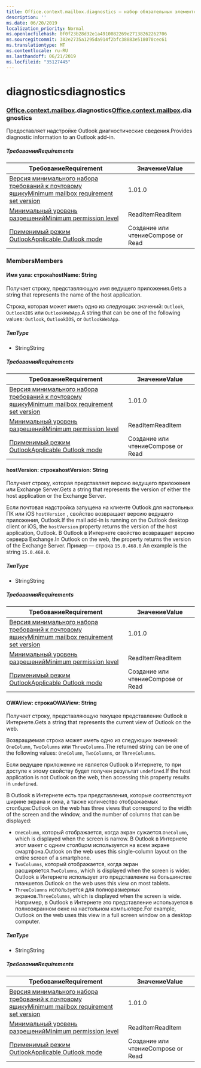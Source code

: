 ```yaml
---
title: Office.context.mailbox.diagnostics — набор обязательных элементов 1.1
description: ''
ms.date: 06/20/2019
localization_priority: Normal
ms.openlocfilehash: 0f0f23b28d32e1a4910082269e27138262262706
ms.sourcegitcommit: 382e2735a1295da914f2bfc38883e518070cec61
ms.translationtype: MT
ms.contentlocale: ru-RU
ms.lasthandoff: 06/21/2019
ms.locfileid: "35127445"
---
```

# <a name="diagnostics"></a><span data-ttu-id="bd7c0-102">diagnostics</span><span class="sxs-lookup"><span data-stu-id="bd7c0-102">diagnostics</span></span>

### <a name="officeofficemdcontextofficecontextmdmailboxofficecontextmailboxmddiagnostics"></a><span data-ttu-id="bd7c0-103">[Office](Office.md)[.context](Office.context.md)[.mailbox](Office.context.mailbox.md).diagnostics</span><span class="sxs-lookup"><span data-stu-id="bd7c0-103">[Office](Office.md)[.context](Office.context.md)[.mailbox](Office.context.mailbox.md).diagnostics</span></span>

<span data-ttu-id="bd7c0-104">Предоставляет надстройке Outlook диагностические сведения.</span><span class="sxs-lookup"><span data-stu-id="bd7c0-104">Provides diagnostic information to an Outlook add-in.</span></span>

##### <a name="requirements"></a><span data-ttu-id="bd7c0-105">Требования</span><span class="sxs-lookup"><span data-stu-id="bd7c0-105">Requirements</span></span>

|<span data-ttu-id="bd7c0-106">Требование</span><span class="sxs-lookup"><span data-stu-id="bd7c0-106">Requirement</span></span>| <span data-ttu-id="bd7c0-107">Значение</span><span class="sxs-lookup"><span data-stu-id="bd7c0-107">Value</span></span>|
|---|---|
|[<span data-ttu-id="bd7c0-108">Версия минимального набора требований к почтовому ящику</span><span class="sxs-lookup"><span data-stu-id="bd7c0-108">Minimum mailbox requirement set version</span></span>](/office/dev/add-ins/reference/requirement-sets/outlook-api-requirement-sets)| <span data-ttu-id="bd7c0-109">1.0</span><span class="sxs-lookup"><span data-stu-id="bd7c0-109">1.0</span></span>|
|[<span data-ttu-id="bd7c0-110">Минимальный уровень разрешений</span><span class="sxs-lookup"><span data-stu-id="bd7c0-110">Minimum permission level</span></span>](/outlook/add-ins/understanding-outlook-add-in-permissions)| <span data-ttu-id="bd7c0-111">ReadItem</span><span class="sxs-lookup"><span data-stu-id="bd7c0-111">ReadItem</span></span>|
|[<span data-ttu-id="bd7c0-112">Применимый режим Outlook</span><span class="sxs-lookup"><span data-stu-id="bd7c0-112">Applicable Outlook mode</span></span>](/outlook/add-ins/#extension-points)| <span data-ttu-id="bd7c0-113">Создание или чтение</span><span class="sxs-lookup"><span data-stu-id="bd7c0-113">Compose or Read</span></span>|

### <a name="members"></a><span data-ttu-id="bd7c0-114">Members</span><span class="sxs-lookup"><span data-stu-id="bd7c0-114">Members</span></span>

#### <a name="hostname-string"></a><span data-ttu-id="bd7c0-115">Имя узла: строка</span><span class="sxs-lookup"><span data-stu-id="bd7c0-115">hostName: String</span></span>

<span data-ttu-id="bd7c0-116">Получает строку, представляющую имя ведущего приложения.</span><span class="sxs-lookup"><span data-stu-id="bd7c0-116">Gets a string that represents the name of the host application.</span></span>

<span data-ttu-id="bd7c0-117">Строка, которая может иметь одно из следующих значений: `Outlook`, `OutlookIOS` или `OutlookWebApp`.</span><span class="sxs-lookup"><span data-stu-id="bd7c0-117">A string that can be one of the following values: `Outlook`, `OutlookIOS`, or `OutlookWebApp`.</span></span>

##### <a name="type"></a><span data-ttu-id="bd7c0-118">Тип</span><span class="sxs-lookup"><span data-stu-id="bd7c0-118">Type</span></span>

*   <span data-ttu-id="bd7c0-119">String</span><span class="sxs-lookup"><span data-stu-id="bd7c0-119">String</span></span>

##### <a name="requirements"></a><span data-ttu-id="bd7c0-120">Требования</span><span class="sxs-lookup"><span data-stu-id="bd7c0-120">Requirements</span></span>

|<span data-ttu-id="bd7c0-121">Требование</span><span class="sxs-lookup"><span data-stu-id="bd7c0-121">Requirement</span></span>| <span data-ttu-id="bd7c0-122">Значение</span><span class="sxs-lookup"><span data-stu-id="bd7c0-122">Value</span></span>|
|---|---|
|[<span data-ttu-id="bd7c0-123">Версия минимального набора требований к почтовому ящику</span><span class="sxs-lookup"><span data-stu-id="bd7c0-123">Minimum mailbox requirement set version</span></span>](/office/dev/add-ins/reference/requirement-sets/outlook-api-requirement-sets)| <span data-ttu-id="bd7c0-124">1.0</span><span class="sxs-lookup"><span data-stu-id="bd7c0-124">1.0</span></span>|
|[<span data-ttu-id="bd7c0-125">Минимальный уровень разрешений</span><span class="sxs-lookup"><span data-stu-id="bd7c0-125">Minimum permission level</span></span>](/outlook/add-ins/understanding-outlook-add-in-permissions)| <span data-ttu-id="bd7c0-126">ReadItem</span><span class="sxs-lookup"><span data-stu-id="bd7c0-126">ReadItem</span></span>|
|[<span data-ttu-id="bd7c0-127">Применимый режим Outlook</span><span class="sxs-lookup"><span data-stu-id="bd7c0-127">Applicable Outlook mode</span></span>](/outlook/add-ins/#extension-points)| <span data-ttu-id="bd7c0-128">Создание или чтение</span><span class="sxs-lookup"><span data-stu-id="bd7c0-128">Compose or Read</span></span>|

#### <a name="hostversion-string"></a><span data-ttu-id="bd7c0-129">hostVersion: строка</span><span class="sxs-lookup"><span data-stu-id="bd7c0-129">hostVersion: String</span></span>

<span data-ttu-id="bd7c0-130">Получает строку, которая представляет версию ведущего приложения или Exchange Server.</span><span class="sxs-lookup"><span data-stu-id="bd7c0-130">Gets a string that represents the version of either the host application or the Exchange Server.</span></span>

<span data-ttu-id="bd7c0-131">Если почтовая надстройка запущена на клиенте Outlook для настольных ПК или iOS `hostVersion` , свойство возвращает версию ведущего приложения, Outlook.</span><span class="sxs-lookup"><span data-stu-id="bd7c0-131">If the mail add-in is running on the Outlook desktop client or iOS, the `hostVersion` property returns the version of the host application, Outlook.</span></span> <span data-ttu-id="bd7c0-132">В Outlook в Интернете свойство возвращает версию сервера Exchange.</span><span class="sxs-lookup"><span data-stu-id="bd7c0-132">In Outlook on the web, the property returns the version of the Exchange Server.</span></span> <span data-ttu-id="bd7c0-133">Пример — строка `15.0.468.0`.</span><span class="sxs-lookup"><span data-stu-id="bd7c0-133">An example is the string `15.0.468.0`.</span></span>

##### <a name="type"></a><span data-ttu-id="bd7c0-134">Тип</span><span class="sxs-lookup"><span data-stu-id="bd7c0-134">Type</span></span>

*   <span data-ttu-id="bd7c0-135">String</span><span class="sxs-lookup"><span data-stu-id="bd7c0-135">String</span></span>

##### <a name="requirements"></a><span data-ttu-id="bd7c0-136">Требования</span><span class="sxs-lookup"><span data-stu-id="bd7c0-136">Requirements</span></span>

|<span data-ttu-id="bd7c0-137">Требование</span><span class="sxs-lookup"><span data-stu-id="bd7c0-137">Requirement</span></span>| <span data-ttu-id="bd7c0-138">Значение</span><span class="sxs-lookup"><span data-stu-id="bd7c0-138">Value</span></span>|
|---|---|
|[<span data-ttu-id="bd7c0-139">Версия минимального набора требований к почтовому ящику</span><span class="sxs-lookup"><span data-stu-id="bd7c0-139">Minimum mailbox requirement set version</span></span>](/office/dev/add-ins/reference/requirement-sets/outlook-api-requirement-sets)| <span data-ttu-id="bd7c0-140">1.0</span><span class="sxs-lookup"><span data-stu-id="bd7c0-140">1.0</span></span>|
|[<span data-ttu-id="bd7c0-141">Минимальный уровень разрешений</span><span class="sxs-lookup"><span data-stu-id="bd7c0-141">Minimum permission level</span></span>](/outlook/add-ins/understanding-outlook-add-in-permissions)| <span data-ttu-id="bd7c0-142">ReadItem</span><span class="sxs-lookup"><span data-stu-id="bd7c0-142">ReadItem</span></span>|
|[<span data-ttu-id="bd7c0-143">Применимый режим Outlook</span><span class="sxs-lookup"><span data-stu-id="bd7c0-143">Applicable Outlook mode</span></span>](/outlook/add-ins/#extension-points)| <span data-ttu-id="bd7c0-144">Создание или чтение</span><span class="sxs-lookup"><span data-stu-id="bd7c0-144">Compose or Read</span></span>|

#### <a name="owaview-string"></a><span data-ttu-id="bd7c0-145">OWAView: строка</span><span class="sxs-lookup"><span data-stu-id="bd7c0-145">OWAView: String</span></span>

<span data-ttu-id="bd7c0-146">Получает строку, представляющую текущее представление Outlook в Интернете.</span><span class="sxs-lookup"><span data-stu-id="bd7c0-146">Gets a string that represents the current view of Outlook on the web.</span></span>

<span data-ttu-id="bd7c0-147">Возвращаемая строка может иметь одно из следующих значений: `OneColumn`, `TwoColumns` или `ThreeColumns`.</span><span class="sxs-lookup"><span data-stu-id="bd7c0-147">The returned string can be one of the following values: `OneColumn`, `TwoColumns`, or `ThreeColumns`.</span></span>

<span data-ttu-id="bd7c0-148">Если ведущее приложение не является Outlook в Интернете, то при доступе к этому свойству будет получен результат `undefined`.</span><span class="sxs-lookup"><span data-stu-id="bd7c0-148">If the host application is not Outlook on the web, then accessing this property results in `undefined`.</span></span>

<span data-ttu-id="bd7c0-149">В Outlook в Интернете есть три представления, которые соответствуют ширине экрана и окна, а также количество отображаемых столбцов:</span><span class="sxs-lookup"><span data-stu-id="bd7c0-149">Outlook on the web has three views that correspond to the width of the screen and the window, and the number of columns that can be displayed:</span></span>

*   <span data-ttu-id="bd7c0-150">`OneColumn`, который отображается, когда экран сужается.</span><span class="sxs-lookup"><span data-stu-id="bd7c0-150">`OneColumn`, which is displayed when the screen is narrow.</span></span> <span data-ttu-id="bd7c0-151">В Outlook в Интернете этот макет с одним столбцом используется на всем экране смартфона.</span><span class="sxs-lookup"><span data-stu-id="bd7c0-151">Outlook on the web uses this single-column layout on the entire screen of a smartphone.</span></span>
*   <span data-ttu-id="bd7c0-152">`TwoColumns`, который отображается, когда экран расширяется.</span><span class="sxs-lookup"><span data-stu-id="bd7c0-152">`TwoColumns`, which is displayed when the screen is wider.</span></span> <span data-ttu-id="bd7c0-153">Outlook в Интернете использует это представление на большинстве планшетов.</span><span class="sxs-lookup"><span data-stu-id="bd7c0-153">Outlook on the web uses this view on most tablets.</span></span>
*   <span data-ttu-id="bd7c0-154">`ThreeColumns` используется для полноразмерных экранов.</span><span class="sxs-lookup"><span data-stu-id="bd7c0-154">`ThreeColumns`, which is displayed when the screen is wide.</span></span> <span data-ttu-id="bd7c0-155">Например, в Outlook в Интернете это представление используется в полноэкранном окне на настольном компьютере.</span><span class="sxs-lookup"><span data-stu-id="bd7c0-155">For example, Outlook on the web uses this view in a full screen window on a desktop computer.</span></span>

##### <a name="type"></a><span data-ttu-id="bd7c0-156">Тип</span><span class="sxs-lookup"><span data-stu-id="bd7c0-156">Type</span></span>

*   <span data-ttu-id="bd7c0-157">String</span><span class="sxs-lookup"><span data-stu-id="bd7c0-157">String</span></span>

##### <a name="requirements"></a><span data-ttu-id="bd7c0-158">Требования</span><span class="sxs-lookup"><span data-stu-id="bd7c0-158">Requirements</span></span>

|<span data-ttu-id="bd7c0-159">Требование</span><span class="sxs-lookup"><span data-stu-id="bd7c0-159">Requirement</span></span>| <span data-ttu-id="bd7c0-160">Значение</span><span class="sxs-lookup"><span data-stu-id="bd7c0-160">Value</span></span>|
|---|---|
|[<span data-ttu-id="bd7c0-161">Версия минимального набора требований к почтовому ящику</span><span class="sxs-lookup"><span data-stu-id="bd7c0-161">Minimum mailbox requirement set version</span></span>](/office/dev/add-ins/reference/requirement-sets/outlook-api-requirement-sets)| <span data-ttu-id="bd7c0-162">1.0</span><span class="sxs-lookup"><span data-stu-id="bd7c0-162">1.0</span></span>|
|[<span data-ttu-id="bd7c0-163">Минимальный уровень разрешений</span><span class="sxs-lookup"><span data-stu-id="bd7c0-163">Minimum permission level</span></span>](/outlook/add-ins/understanding-outlook-add-in-permissions)| <span data-ttu-id="bd7c0-164">ReadItem</span><span class="sxs-lookup"><span data-stu-id="bd7c0-164">ReadItem</span></span>|
|[<span data-ttu-id="bd7c0-165">Применимый режим Outlook</span><span class="sxs-lookup"><span data-stu-id="bd7c0-165">Applicable Outlook mode</span></span>](/outlook/add-ins/#extension-points)| <span data-ttu-id="bd7c0-166">Создание или чтение</span><span class="sxs-lookup"><span data-stu-id="bd7c0-166">Compose or Read</span></span>|
